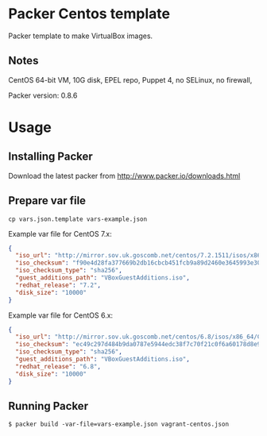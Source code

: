 Packer Centos template
==============

Packer template to make VirtualBox images.

Notes
-----
CentOS 64-bit VM, 10G disk, EPEL repo, Puppet 4, no SELinux, no firewall,

Packer version: 0.8.6

Usage
=====

Installing Packer
-----------------

Download the latest packer from http://www.packer.io/downloads.html

Prepare var file
----------------------

`cp vars.json.template vars-example.json`

Example var file for CentOS 7.x:

```json
{
  "iso_url": "http://mirror.sov.uk.goscomb.net/centos/7.2.1511/isos/x86_64/CentOS-7-x86_64-Minimal-1511.iso",
  "iso_checksum": "f90e4d28fa377669b2db16cbcb451fcb9a89d2460e3645993e30e137ac37d284",
  "iso_checksum_type": "sha256",
  "guest_additions_path": "VBoxGuestAdditions.iso",
  "redhat_release": "7.2",
  "disk_size": "10000"
}

```
Example var file for CentOS 6.x:

```json
{
  "iso_url": "http://mirror.sov.uk.goscomb.net/centos/6.8/isos/x86_64/CentOS-6.8-x86_64-minimal.iso",
  "iso_checksum": "ec49c297d484b9da0787e5944edc38f7c70f21c0f6a60178d8e9a8926d1949f4",
  "iso_checksum_type": "sha256",
  "guest_additions_path": "VBoxGuestAdditions.iso",
  "redhat_release": "6.8",
  "disk_size": "10000"
}
```

Running Packer
--------------

`$ packer build -var-file=vars-example.json vagrant-centos.json` 
